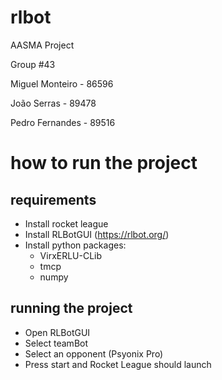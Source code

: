 # rlbot

AASMA Project

Group #43


Miguel Monteiro - 86596

João Serras - 89478

Pedro Fernandes - 89516


# how to run the project

## requirements
- Install rocket league
- Install RLBotGUI (https://rlbot.org/)
- Install python packages:
  - VirxERLU-CLib
  - tmcp
  - numpy

## running the project
- Open RLBotGUI
- Select teamBot
- Select an opponent (Psyonix Pro)
- Press start and Rocket League should launch
  

